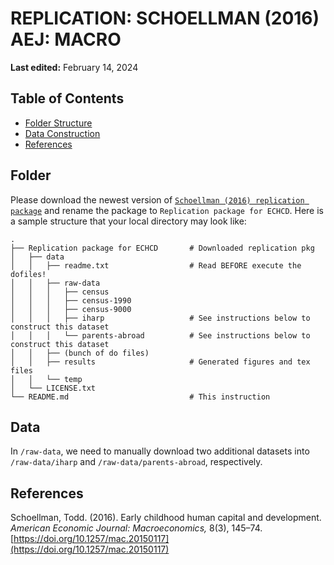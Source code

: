 # REPLICATION: SCHOELLMAN (2016) AEJ: MACRO
**Last edited:** February 14, 2024

## Table of Contents

- [Folder Structure](#Folder)
- [Data Construction](#Data)
- [References](#References)
  

## Folder 

Please download the newest version of [`Schoellman (2016) replication package`](https://www.openicpsr.org/openicpsr/project/114117/version/V2/view) and rename the package to `Replication package for ECHCD`. Here is a sample structure that your local directory may look like:

    . 
    ├── Replication package for ECHCD       # Downloaded replication pkg 
    │   ├── data   
    │   │   ├── readme.txt                  # Read BEFORE execute the dofiles!
    │   │   ├── raw-data                      
    │   │   │   ├── census
    │   │   │   ├── census-1990
    │   │   │   ├── census-9000
    │   │   │   ├── iharp                   # See instructions below to construct this dataset
    │   │   │   └── parents-abroad          # See instructions below to construct this dataset
    │   │   ├── (bunch of do files)  
    │   │   ├── results                     # Generated figures and tex files 
    │   │   └── temp   
    │   └── LICENSE.txt
    └── README.md                           # This instruction

## Data 

In `/raw-data`, we need to manually download two additional datasets into `/raw-data/iharp` and `/raw-data/parents-abroad`, respectively.

## References

Schoellman, Todd. (2016). Early childhood human capital and development. _American Economic Journal: Macroeconomics,_ 8(3), 145–74. [https://doi.org/10.1257/mac.20150117](https://doi.org/10.1257/mac.20150117)
